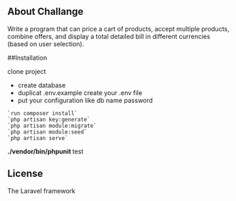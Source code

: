 ## About Challange
<p>Write a program that can price a cart of products, accept multiple products, combine offers, and display a total detailed bill in different currencies (based on user selection).</p>

##Installation
<p> clone project 
	<ul>
		<li>create database </li>
		<li>duplicat .env.example create your .env file</li>
		<li> put your configuration like db name password</li>
	</ul>

	`run composer install`
	`php artisan key:generate`
	`php artisan module:migrate`
	`php artisan module:seed`
	`php artisan serve`

<p><strong> ./vendor/bin/phpunit </strong> test</p>
	


## License

The Laravel framework 